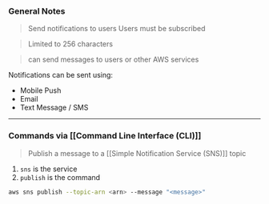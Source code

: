
### General Notes

> Send notifications to users
> Users must be subscribed

> Limited to 256 characters

> can send messages to users or other AWS services

Notifications can be sent using:
- Mobile Push
- Email
- Text Message / SMS

___

### Commands via [[Command Line Interface (CLI)]]


> Publish a message to a [[Simple Notification Service (SNS)]] topic
1. `sns` is the service
2. `publish` is the command
```bash
aws sns publish --topic-arn <arn> --message "<message>"
```
